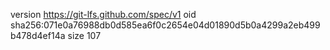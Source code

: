 version https://git-lfs.github.com/spec/v1
oid sha256:071e0a76988db0d585ea6f0c2654e04d01890d5b0a4299a2eb499b478d4ef14a
size 107
